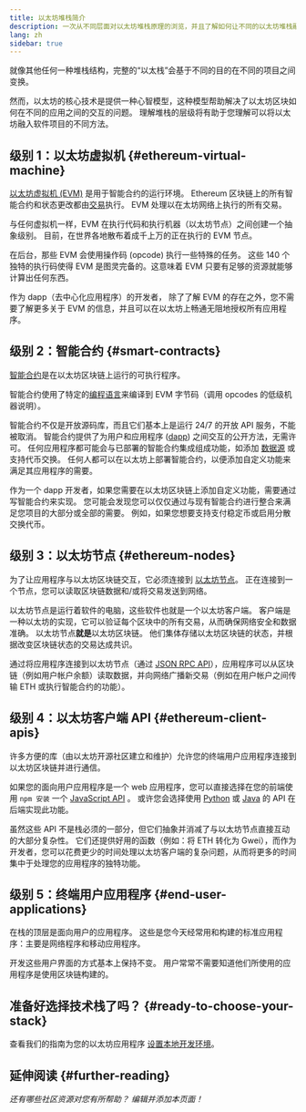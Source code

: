 ```yaml
---
title: 以太坊堆栈简介
description: 一次从不同层面对以太坊堆栈原理的浏览，并且了解如何让不同的以太坊堆栈融为一体。
lang: zh
sidebar: true
---
```


就像其他任何一种堆栈结构，完整的“以太栈”会基于不同的目的在不同的项目之间变换。

然而，以太坊的核心技术是提供一种心智模型，这种模型帮助解决了以太坊区块如何在不同的应用之间的交互的问题。 理解堆栈的层级将有助于您理解可以将以太坊融入软件项目的不同方法。

## 级别 1：以太坊虚拟机 {#ethereum-virtual-machine}

[以太坊虚拟机 (EVM)](/developers/docs/evm/) 是用于智能合约的运行环境。 Ethereum 区块链上的所有智能合约和状态更改都由[交易](/developers/docs/transactions/)执行。 EVM 处理以在太坊网络上执行的所有交易。

与任何虚拟机一样，EVM 在执行代码和执行机器（以太坊节点）之间创建一个抽象级别。 目前，在世界各地散布着成千上万的正在执行的 EVM 节点。

在后台，那些 EVM 会使用操作码 (opcode) 执行一些特殊的任务。 这些 140 个独特的执行码使得 EVM 是图灵完备的。这意味着 EVM 只要有足够的资源就能够计算出任何东西。

作为 dapp（去中心化应用程序）的开发者， 除了了解 EVM 的存在之外，您不需要了解更多关于 EVM 的信息，并且可以在以太坊上畅通无阻地授权所有应用程序。

## 级别 2：智能合约 {#smart-contracts}

[智能合约](/developers/docs/smart-contracts/)是在以太坊区块链上运行的可执行程序。

智能合约使用了特定的[编程语言](/developers/docs/smart-contracts/languages/)来编译到 EVM 字节码（调用 opcodes 的低级机器说明）。

智能合约不仅是开放源码库，而且它们基本上是运行 24/7 的开放 API 服务，不能被取消。 智能合约提供了为用户和应用程序 ([dapp](/developers/docs/dapps/)) 之间交互的公开方法，无需许可。 任何应用程序都可能会与已部署的智能合约集成组成功能，如添加 [数据源](/developers/docs/oracles/) 或支持代币交换。 任何人都可以在以太坊上部署智能合约，以便添加自定义功能来满足其应用程序的需要。

作为一个 dapp 开发者，如果您需要在以太坊区块链上添加自定义功能，需要通过写智能合约来实现。 您可能会发现您可以仅仅通过与现有智能合约进行整合来满足您项目的大部分或全部的需要。 例如，如果您想要支持支付稳定币或启用分散交换代币。

## 级别 3：以太坊节点 {#ethereum-nodes}

为了让应用程序与以太坊区块链交互，它必须连接到 [以太坊节点](/developers/docs/nodes-and-clients/)。 正在连接到一个节点，您可以读取区块链数据和/或将交易发送到网络。

以太坊节点是运行着软件的电脑，这些软件也就是一个以太坊客户端。 客户端是一种以太坊的实现，它可以验证每个区块中的所有交易，从而确保网络安全和数据准确。 以太坊节点**就是**以太坊区块链。 他们集体存储以太坊区块链的状态，并根据改变区块链状态的交易达成共识。

通过将应用程序连接到以太坊节点（通过 [JSON RPC API](/developers/docs/apis/json-rpc/)），应用程序可以从区块链（例如用户帐户余额）读取数据，并向网络广播新交易（例如在用户帐户之间传输 ETH 或执行智能合约的功能）。

## 级别 4：以太坊客户端 API {#ethereum-client-apis}

许多方便的库（由以太坊开源社区建立和维护）允许您的终端用户应用程序连接到以太坊区块链并进行通信。

如果您的面向用户应用程序是一个 web 应用程序，您可以直接选择在您的前端使用 `npm 安装` 一个 [JavaScript API](/developers/docs/apis/javascript/) 。 或许您会选择使用 [Python](/developers/docs/programming-languages/python/) 或 [Java](/developers/docs/programming-languages/java/) 的 API 在后端实现此功能。

虽然这些 API 不是栈必须的一部分，但它们抽象并消减了与以太坊节点直接互动的大部分复杂性。 它们还提供好用的函数（例如：将 ETH 转化为 Gwei），而作为开发者，您可以花费更少的时间处理以太坊客户端的复杂问题，从而将更多的时间集中于处理您的应用程序的独特功能。

## 级别 5：终端用户应用程序 {#end-user-applications}

在栈的顶层是面向用户的应用程序。 这些是您今天经常用和构建的标准应用程序：主要是网络程序和移动应用程序。

开发这些用户界面的方式基本上保持不变。 用户常常不需要知道他们所使用的应用程序是使用区块链构建的。

## 准备好选择技术栈了吗？ {#ready-to-choose-your-stack}

查看我们的指南为您的以太坊应用程序 [设置本地开发环境](/developers/local-environment/)。

## 延伸阅读 {#further-reading}

_还有哪些社区资源对您有所帮助？ 编辑并添加本页面！_
